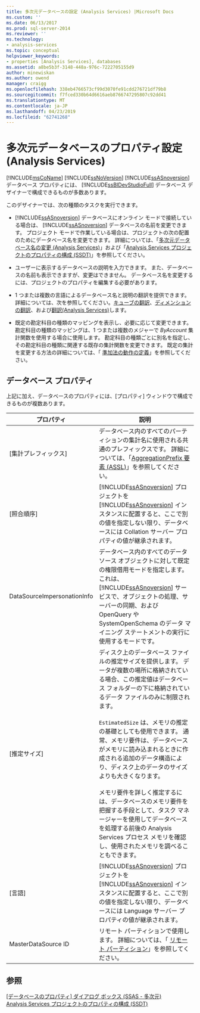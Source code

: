 ```yaml
---
title: 多次元データベースの設定 (Analysis Services) |Microsoft Docs
ms.custom: ''
ms.date: 06/13/2017
ms.prod: sql-server-2014
ms.reviewer: ''
ms.technology:
- analysis-services
ms.topic: conceptual
helpviewer_keywords:
- properties [Analysis Services], databases
ms.assetid: a8be5b3f-3148-448a-976c-7222705155d9
author: minewiskan
ms.author: owend
manager: craigg
ms.openlocfilehash: 338eb4766573cf99d3070fe91cdd276721df79b8
ms.sourcegitcommit: f7fced330b64d6616aeb8766747295807c92dd41
ms.translationtype: MT
ms.contentlocale: ja-JP
ms.lasthandoff: 04/23/2019
ms.locfileid: "62741268"
---
```

# <a name="set-multidimensional-database-properties-analysis-services"></a>多次元データベースのプロパティ設定 (Analysis Services)
   [!INCLUDE[msCoName](../../includes/msconame-md.md)] [!INCLUDE[ssNoVersion](../../includes/ssnoversion-md.md)] [!INCLUDE[ssASnoversion](../../includes/ssasnoversion-md.md)] データベース プロパティには、 [!INCLUDE[ssBIDevStudioFull](../../includes/ssbidevstudiofull-md.md)] データベース デザイナーで構成できるものが多数あります。  
  
 このデザイナーでは、次の種類のタスクを実行できます。  
  
-   [!INCLUDE[ssASnoversion](../../includes/ssasnoversion-md.md)] データベースにオンライン モードで接続している場合は、 [!INCLUDE[ssASnoversion](../../includes/ssasnoversion-md.md)] データベースの名前を変更できます。 プロジェクト モードで作業している場合は、プロジェクトの次の配置のためにデータベース名を変更できます。 詳細については、「[多次元データベース名の変更 (Analysis Services)](rename-a-multidimensional-database-analysis-services.md)」および「[Analysis Services プロジェクトのプロパティの構成 (SSDT)](configure-analysis-services-project-properties-ssdt.md)」を参照してください。  
  
-   ユーザーに表示するデータベースの説明を入力できます。 また、データベースの名前も表示できますが、変更はできません。 データベース名を変更するには、プロジェクトのプロパティを編集する必要があります。  
  
-   1 つまたは複数の言語によるデータベース名と説明の翻訳を提供できます。 詳細については、次を参照してください。[キューブの翻訳](../multidimensional-models-olap-logical-cube-objects/cube-translations.md)、[ディメンションの翻訳](../multidimensional-models-olap-logical-dimension-objects/dimension-translations.md)、および[翻訳&#40;Analysis Services&#41;](../translations-analysis-services.md)します。  
  
-   既定の勘定科目の種類のマッピングを表示し、必要に応じて変更できます。 勘定科目の種類のマッピングは、1 つまたは複数のメジャーで *ByAccount* 集計関数を使用する場合に使用します。 勘定科目の種類ごとに別名を指定し、その勘定科目の種類に関連する既存の集計関数を変更できます。 既定の集計を変更する方法の詳細については、「 [準加法の動作の定義](define-semiadditive-behavior.md)」を参照してください。  
  
## <a name="database-properties"></a>データベース プロパティ  
 上記に加え、データベースのプロパティには、[プロパティ] ウィンドウで構成できるものが複数あります。  
  
|プロパティ|説明|  
|--------------|-----------------|  
|[集計プレフィックス]|データベース内のすべてのパーティションの集計名に使用される共通のプレフィックスです。 詳細については、「[AggregationPrefix 要素 (ASSL)](https://docs.microsoft.com/bi-reference/assl/properties/aggregationprefix-element-assl)」を参照してください。|  
|[照合順序]|[!INCLUDE[ssASnoversion](../../includes/ssasnoversion-md.md)] プロジェクトを [!INCLUDE[ssASnoversion](../../includes/ssasnoversion-md.md)] インスタンスに配置すると、ここで別の値を指定しない限り、データベースには Collation サーバー プロパティの値が継承されます。|  
|DataSourceImpersonationInfo|データベース内のすべてのデータ ソース オブジェクトに対して既定の権限借用モードを指定します。 これは、 [!INCLUDE[ssASnoversion](../../includes/ssasnoversion-md.md)] サービスで、オブジェクトの処理、サーバーの同期、および OpenQuery や SystemOpenSchema のデータ マイニング ステートメントの実行に使用するモードです。|  
|[推定サイズ]|ディスク上のデータベース ファイルの推定サイズを提供します。 データが複数の場所に格納されている場合、この推定値はデータベース フォルダーの下に格納されているデータ ファイルのみに制限されます。<br /><br /> `EstimatedSize` は、メモリの推定の基礎としても使用できます。 通常、メモリ要件は、データベースがメモリに読み込まれるときに作成される追加のデータ構造により、ディスク上のデータのサイズよりも大きくなります。<br /><br /> メモリ要件を詳しく推定するには、データベースのメモリ要件を把握する手段として、タスク マネージャーを使用してデータベースを処理する前後の Analysis Services プロセス メモリを確認し、使用されたメモリを調べることもできます。|  
|[言語]|[!INCLUDE[ssASnoversion](../../includes/ssasnoversion-md.md)] プロジェクトを [!INCLUDE[ssASnoversion](../../includes/ssasnoversion-md.md)] インスタンスに配置すると、ここで別の値を指定しない限り、データベースには Language サーバー プロパティの値が継承されます。|  
|MasterDataSource ID|リモート パーティションで使用します。 詳細については、「 [リモート パーティション](../multidimensional-models-olap-logical-cube-objects/partitions-remote-partitions.md)」を参照してください。|  
  
## <a name="see-also"></a>参照  
 [[データベースのプロパティ] ダイアログ ボックス (SSAS - 多次元)](../database-properties-dialog-box-ssas-multidimensional.md)   
 [Analysis Services プロジェクトのプロパティの構成 (SSDT)](configure-analysis-services-project-properties-ssdt.md)  
  
  

